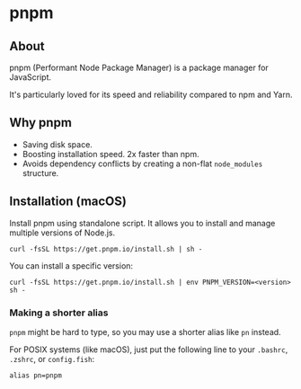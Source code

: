 # pnpm

## About

pnpm (Performant Node Package Manager) is a package manager for JavaScript.

It's particularly loved for its speed and reliability compared to npm and Yarn.

## Why pnpm

- Saving disk space.
- Boosting installation speed. 2x faster than npm.
- Avoids dependency conflicts by creating a non-flat `node_modules` structure.


## Installation (macOS)

Install pnpm using standalone script. It allows you to install and manage multiple versions of Node.js.

```shell
curl -fsSL https://get.pnpm.io/install.sh | sh -
```

You can install a specific version:
```shell
curl -fsSL https://get.pnpm.io/install.sh | env PNPM_VERSION=<version> sh -
```


### Making a shorter alias

`pnpm` might be hard to type, so you may use a shorter alias like `pn` instead.

For POSIX systems (like macOS), just put the following line to your `.bashrc`, `.zshrc`, or `config.fish`:
```shell
alias pn=pnpm
```
